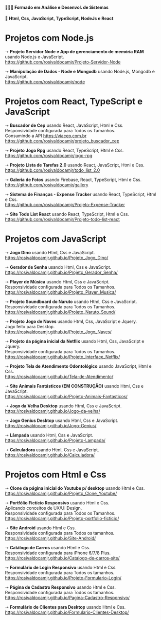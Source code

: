 #### 👨🏻‍🎓 Formado em Análise e Desenvol. de Sistemas
#### 💾 Html, Css, JavaScript, TypeScript, NodeJs e React


# Projetos com Node.js
➝ **Projeto Servidor Node e App de gerenciamento de memória RAM** usando Node.js e JavaScript.<br>
https://github.com/rosivaldocamjr/Projeto-Servidor-Node

➝ **Manipulação de Dados - Node e Mongodb** usando Node.js, Mongodb e JavaScript.<br>
https://github.com/rosivaldocamjr/node

# Projetos com React, TypeScript e JavaScript
➝ **Buscador de Cep** usando React, JavaScript, Html e Css.<br>
Responsividade configurada para Todos os Tamanhos.<br>
Consumindo a API https://viacep.com.br<br>
https://github.com/rosivaldocamjr/projeto_buscador_cep

➝ **Projeto Jogo Rpg** usando React, TypeScript, Html e Css.<br>
https://github.com/rosivaldocamjr/jogo-rpg

➝ **Projeto Lista de Tarefas 2.0** usando React, JavaScript, Html e Css.<br>
https://github.com/rosivaldocamjr/todo_list_2.0

➝ **Galeria de Fotos** usando Firebase, React, TypeScript, Html e Css.<br>
https://github.com/rosivaldocamjr/gallery

➝ **Sistema de Finanças - Expense Tracker** usando React, TypeScript, Html e Css.<br>
https://github.com/rosivaldocamjr/Projeto-Expense-Tracker

➝ **Site Todo List React** usando React, TypeScript, Html e Css.<br>
https://github.com/rosivaldocamjr/Projeto-todo-list-react

# Projetos com JavaScript
➝ **Jogo Dino** usando Html, Css e JavaScript.<br>
https://rosivaldocamjr.github.io/Projeto_Jogo_Dino/

➝ **Gerador de Senha** usando Html, Css e JavaScript.<br>
https://rosivaldocamjr.github.io/Projeto_Gerador_Senha/

➝ **Player de Música** usando Html, Css e JavaScript.<br>
Responsividade configurada para Todos os Tamanhos.<br>
https://rosivaldocamjr.github.io/Projeto_Player_Musica/

➝ **Projeto Soundboard do Naruto** usando Html, Css e JavaScript.<br>
Responsividade configurada para Todos os Tamanhos.<br>
https://rosivaldocamjr.github.io/Projeto_Naruto_Sound/

➝ **Projeto Jogo de Naves** usando Html, Css, JavaScript e Jquery.<br>
Jogo feito para Desktop.<br>
https://rosivaldocamjr.github.io/Projeto_Jogo_Naves/

➝ **Projeto da página inicial da Netflix** usando Html, Css, JavaScript e Jquery.<br>
Responsividade configurada para Todos os Tamanhos.<br>
https://rosivaldocamjr.github.io/Projeto_Interface_Netflix/

➝ **Projeto Tela de Atendimento Odontológico** usando JavaScript, Html e Css.<br>
https://rosivaldocamjr.github.io/Tela-de-Atendimento/

➝ **Site Animais Fantásticos (EM CONSTRUÇÃO)** usando Html, Css e JavaScript.<br>
https://rosivaldocamjr.github.io/Projeto-Animais-Fantasticos/

➝ **Jogo da Velha Desktop** usando Html, Css e JavaScript.<br>
https://rosivaldocamjr.github.io/Jogo-da-velha/

➝ **Jogo Genius Desktop** usando Html, Css e JavaScript.<br>
https://rosivaldocamjr.github.io/Jogo-Genius/

➝ **Lâmpada** usando Html, Css e JavaScript.<br>
https://rosivaldocamjr.github.io/Projeto-Lampada/

➝ **Calculadora** usando Html, Css e JavaScript.<br>
https://rosivaldocamjr.github.io/Calculadora/

# Projetos com Html e Css
➝ **Clone da página inicial do Youtube p/ desktop** usando Html e Css.<br>
https://rosivaldocamjr.github.io/Projeto_Clone_Youtube/

➝ **Portfólio Fictício Responsivo** usando Html e Css.<br>
Aplicando conceitos de UX/UI Design.<br>
Responsividade configurada para Todos os Tamanhos.<br>
https://rosivaldocamjr.github.io/Projeto-portfolio-ficticio/

➝ **Site Android** usando Html e Css.<br>
Responsividade configurada para Todos os tamanhos.<br>
https://rosivaldocamjr.github.io/Site-Android/

➝ **Catálogo de Carros** usando Html e Css.<br>
Responsividade configurada para iPhone 6/7/8 Plus.<br>
https://rosivaldocamjr.github.io/Catalogo-de-carros-site/

➝ **Formulário de Login Responsivo** usando Html e Css.<br>
Responsividade configurada para Todos os tamanhos.<br>
https://rosivaldocamjr.github.io/Projeto-Formulario-Login/

➝ **Página de Cadastro Responsivo** usando Html e Css.<br>
Responsividade configurada para Todos os tamanhos.<br>
https://rosivaldocamjr.github.io/Pagina-Cadastro-Responsivo/

➝ **Formulário de Clientes para Desktop** usando Html e Css.<br>
https://rosivaldocamjr.github.io/Formulario-Clientes-Desktop/
